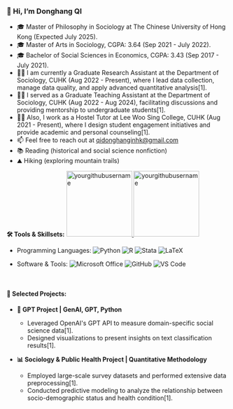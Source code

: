 ### 👋 Hi, I’m Donghang QI

- 🎓 Master of Philosophy in Sociology at The Chinese University of Hong Kong (Expected July 2025).
- 🎓 Master of Arts in Sociology, CGPA: 3.64 (Sep 2021 - July 2022).
- 🎓 Bachelor of Social Sciences in Economics, CGPA: 3.43 (Sep 2017 - July 2021).
- 👨‍🔬 I am currently a Graduate Research Assistant at the Department of Sociology, CUHK (Aug 2022 - Present), where I lead data collection, manage data quality, and apply advanced quantitative analysis[1].
- 👨‍🏫 I served as a Graduate Teaching Assistant at the Department of Sociology, CUHK (Aug 2022 - Aug 2024), facilitating discussions and providing mentorship to undergraduate students[1].
- 🧑‍💼 Also, I work as a Hostel Tutor at Lee Woo Sing College, CUHK (Aug 2021 - Present), where I design student engagement initiatives and provide academic and personal counseling[1].
- 📫 Feel free to reach out at qidonghanginhk@gmail.com
- 📚 Reading (historical and social science nonfiction)
- ⛰️ Hiking (exploring mountain trails)


**🛠️ Tools & Skillsets:**
<a href="https://github.com/yourgithubusername/github-readme-stats">
    <img height="150em" src="https://github-readme-stats.vercel.app/api?username=yourgithubusername&show_icons=true&count_private=true&include_all_commits=true&hide=issues&rank_icon=github&border_color=2e4058&theme=vue" alt="yourgithubusername"/>
    <img height="150em" src="https://github-readme-stats.vercel.app/api/top-langs/?username=yourgithubusername&layout=compact&hide_progress=true&border_color=2e4058&theme=graywhite" alt="yourgithubusername">
</a>

- Programming Languages:
![Python](https://img.shields.io/badge/python-3670A0?style=flat&logo=python&logoColor=ffdd54)
![R](https://img.shields.io/badge/r-%23276DC3.svg?style=flat&logo=r&logoColor=white)
![Stata](https://img.shields.io/badge/Stata-121A2A?style=flat&logo=stata&logoColor=white)
![LaTeX](https://img.shields.io/badge/latex-%23008080.svg?style=flat&logo=latex&logoColor=white)

- Software & Tools:
![Microsoft Office](https://img.shields.io/badge/Microsoft%20Office-D83B01?style=flat&logo=microsoft-office&logoColor=white)
![GitHub](https://img.shields.io/badge/github-%23121011.svg?style=flat&logo=github&logoColor=white)
![VS Code](https://img.shields.io/badge/VS%20Code-007ACC?style=flat&logo=visual-studio-code&logoColor=white)

<br />

#### 🚀 Selected Projects:

- **🤖 GPT Project | GenAI, GPT, Python**
  - Leveraged OpenAI's GPT API to measure domain-specific social science data[1].
  - Designed visualizations to present insights on text classification results[1].

- **📊 Sociology & Public Health Project | Quantitative Methodology**
  - Employed large-scale survey datasets and performed extensive data preprocessing[1].
  - Conducted predictive modeling to analyze the relationship between socio-demographic status and health condition[1].

<!---
qidonghang/qidonghang is a ✨ special ✨ repository because its `README.md` (this file) appears on your GitHub profile.
You can click the Preview link to take a look at your changes.
--->

